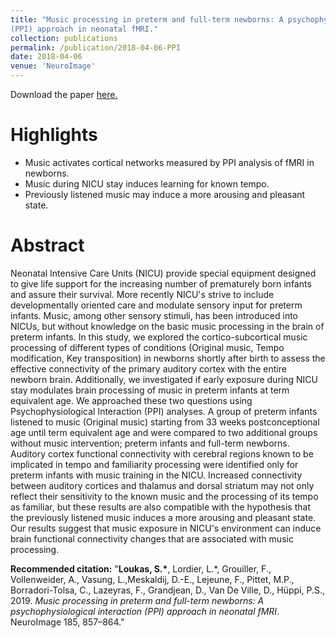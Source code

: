 ```yaml
---
title: "Music processing in preterm and full-term newborns: A psychophysiological interaction
(PPI) approach in neonatal fMRI."
collection: publications
permalink: /publication/2018-04-06-PPI
date: 2018-04-06
venue: 'NeuroImage'
---
```


Download the paper [here.](http://seralouk.github.io/files/paper_ppi.pdf)

# Highlights
- Music activates cortical networks measured by PPI analysis of fMRI in newborns.
- Music during NICU stay induces learning for known tempo.
- Previously listened music may induce a more arousing and pleasant state.

# Abstract
Neonatal Intensive Care Units (NICU) provide special equipment designed to give life support for the increasing number of prematurely born infants and assure their survival. More recently NICU's strive to include developmentally oriented care and modulate sensory input for preterm infants. Music, among other sensory stimuli, has been introduced into NICUs, but without knowledge on the basic music processing in the brain of preterm infants. In this study, we explored the cortico-subcortical music processing of different types of conditions (Original music, Tempo modification, Key transposition) in newborns shortly after birth to assess the effective connectivity of the primary auditory cortex with the entire newborn brain. Additionally, we investigated if early exposure during NICU stay modulates brain processing of music in preterm infants at term equivalent age. We approached these two questions using Psychophysiological Interaction (PPI) analyses. A group of preterm infants listened to music (Original music) starting from 33 weeks postconceptional age until term equivalent age and were compared to two additional groups without music intervention; preterm infants and full-term newborns. Auditory cortex functional connectivity with cerebral regions known to be implicated in tempo and familiarity processing were identified only for preterm infants with music training in the NICU. Increased connectivity between auditory cortices and thalamus and dorsal striatum may not only reflect their sensitivity to the known music and the processing of its tempo as familiar, but these results are also compatible with the hypothesis that the previously listened music induces a more arousing and pleasant state. Our results suggest that music exposure in NICU's environment can induce brain functional connectivity changes that are associated with music processing.


**Recommended citation:** "**Loukas, S.\***, Lordier, L.\*, Grouiller, F., Vollenweider, A., Vasung, L.,Meskaldij, D.-E., Lejeune, F., Pittet, M.P., Borradori-Tolsa, C., Lazeyras, F., Grandjean, D., Van De Ville, D., Hüppi, P.S., 2019. *Music processing in preterm and full-term newborns: A psychophysiological interaction (PPI) approach in neonatal fMRI*. NeuroImage 185, 857–864."